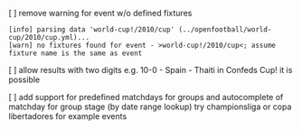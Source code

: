 [ ] remove warning for event w/o defined fixtures

    [info] parsing data 'world-cup!/2010/cup' (../openfootball/world-cup/2010/cup.yml)...
    [warn] no fixtures found for event - >world-cup!/2010/cup<; assume fixture name is the same as event

[ ] allow results with two digits e.g. 10-0  - Spain - Thaiti in Confeds Cup! it is possible

[ ] add support for predefined matchdays for groups and autocomplete of matchday for group stage (by date range lookup)
    try championsliga or copa libertadores for example events


